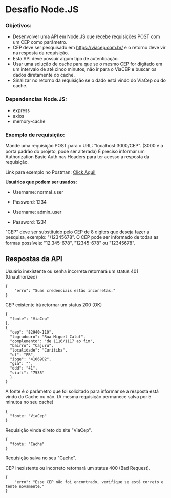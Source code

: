 # Desafio Node.JS

### Objetivos:

- Desenvolver uma API em Node.JS que recebe requisições POST com um CEP como parâmetro.
- CEP deve ser pesquisado em https://viacep.com.br/ e o retorno deve vir na resposta da requisição.
- Esta API deve possuir algum tipo de autenticação.
- Usar uma solução de cache para que se o mesmo CEP for digitado em um intervalo de até cinco minutos, não ir para o ViaCEP e buscar os dados diretamente do cache.
- Sinalizar no retorno da requisição se o dado está vindo do ViaCep ou do cache.

### Dependencias Node.JS:

- express
- axios
- memory-cache

### Exemplo de requisição:

Mande uma requisição POST para o URL: "localhost:3000/CEP". (3000 é a porta padrão do projeto, pode ser alterada)
É preciso informar um Authorization Basic Auth nas Headers para ter acesso a resposta da requisição.

Link para exemplo no Postman: [Click Aqui!](https://www.postman.com/kyzzk/workspace/desafio-nodejs/collection/19365080-4e75e4cf-584c-4718-817c-3b0b9f60b7a6?action=share&creator=19365080)

**Usuários que podem ser usados:**

- Username: normal_user
- Password: 1234

- Username: admin_user
- Password: 1234


"CEP" deve ser substituído pelo CEP de 8 digitos que deseja fazer a pesquisa, exemplo: "/12345678". O CEP pode ser informado de todas as formas possíveis: "12.345-678", "12345-678" ou "12345678".

## Respostas da API

Usuário inexistente ou senha incorreta retornará um status 401 (Unauthorized)
```
{
    "erro": "Suas credenciais estão incorretas."
}
```

CEP existente irá retornar um status 200 (OK)
```
{
  "fonte": "ViaCep"
},
{
  "cep": "82940-110",
  "logradouro": "Rua Miguel Caluf",
  "complemento": "de 1116/1117 ao fim",
  "bairro": "Cajuru",
  "localidade": "Curitiba",
  "uf": "PR",
  "ibge": "4106902",
  "gia": "",
  "ddd": "41",
  "siafi": "7535"
  }
}
```
A fonte é o parâmetro que foi solicitado para informar se a resposta está vindo do Cache ou não.
(A mesma requisição permanece salva por 5 minutos no seu cache)
```
{
  "fonte: "ViaCep"
}
```
Requisição vinda direto do site "ViaCep".
```
{
  "fonte: "Cache"
}
```
Requisição salva no seu "Cache".

CEP inexistente ou incorreto retornará um status 400 (Bad Request).
```
{
    "erro": "Esse CEP não foi encontrado, verifique se está correto e tente novamente."
}
```
